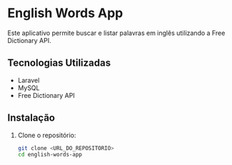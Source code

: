 
# English Words App

Este aplicativo permite buscar e listar palavras em inglês utilizando a Free Dictionary API.

## Tecnologias Utilizadas

- Laravel
- MySQL
- Free Dictionary API

## Instalação

1. Clone o repositório:
   ```bash
   git clone <URL_DO_REPOSITORIO>
   cd english-words-app